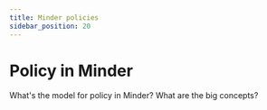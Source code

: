 ```yaml
---
title: Minder policies
sidebar_position: 20
---
```


# Policy in Minder

What's the model for policy in Minder?  What are the big concepts?